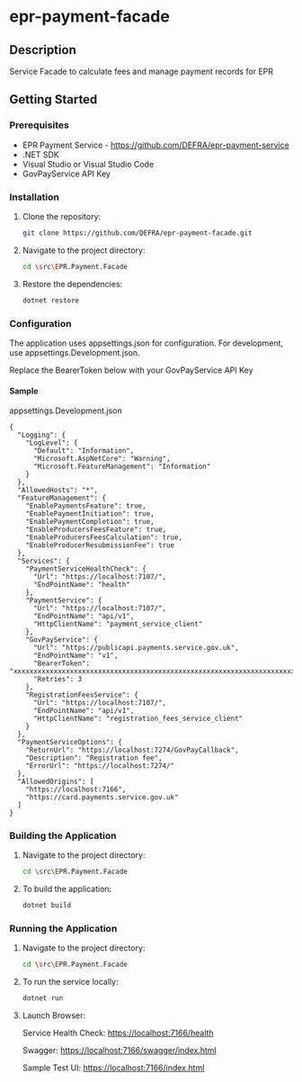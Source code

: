 # epr-payment-facade


## Description
Service Facade to calculate fees and manage payment records for EPR

## Getting Started

### Prerequisites
- EPR Payment Service - https://github.com/DEFRA/epr-payment-service
- .NET SDK
- Visual Studio or Visual Studio Code
- GovPayService API Key

### Installation
1. Clone the repository:
    ```bash
    git clone https://github.com/DEFRA/epr-payment-facade.git
    ```
2. Navigate to the project directory:
    ```bash
    cd \src\EPR.Payment.Facade
    ```
3. Restore the dependencies:
    ```bash
    dotnet restore
    ```

### Configuration
The application uses appsettings.json for configuration. For development, use appsettings.Development.json.

Replace the BearerToken below with your GovPayService API Key

#### Sample 
appsettings.Development.json

```
{
  "Logging": {
    "LogLevel": {
      "Default": "Information",
      "Microsoft.AspNetCore": "Warning",
      "Microsoft.FeatureManagement": "Information"
    }
  },
  "AllowedHosts": "*",
  "FeatureManagement": {
    "EnablePaymentsFeature": true,
    "EnablePaymentInitiation": true,
    "EnablePaymentCompletion": true,
    "EnableProducersFeesFeature": true,
    "EnableProducersFeesCalculation": true,
    "EnableProducerResubmissionFee": true
  },
  "Services": {
    "PaymentServiceHealthCheck": {
      "Url": "https://localhost:7107/",
      "EndPointName": "health"
    },
    "PaymentService": {
      "Url": "https://localhost:7107/",
      "EndPointName": "api/v1",
      "HttpClientName": "payment_service_client"
    },
    "GovPayService": {
      "Url": "https://publicapi.payments.service.gov.uk",
      "EndPointName": "v1",
      "BearerToken": "xxxxxxxxxxxxxxxxxxxxxxxxxxxxxxxxxxxxxxxxxxxxxxxxxxxxxxxxxxxxxxxxxxxxxxxxxxxxxxxxxxxxxxx",
      "Retries": 3
    },
    "RegistrationFeesService": {
      "Url": "https://localhost:7107/",
      "EndPointName": "api/v1",
      "HttpClientName": "registration_fees_service_client"
    }
  },
  "PaymentServiceOptions": {
    "ReturnUrl": "https://localhost:7274/GovPayCallback",
    "Description": "Registration fee",
    "ErrorUrl": "https://localhost:7274/"
  },
  "AllowedOrigins": [
    "https://localhost:7166",
    "https://card.payments.service.gov.uk"
  ]
}
```

### Building the Application
1. Navigate to the project directory:
    ```bash
    cd \src\EPR.Payment.Facade
    ```

2. To build the application:
    ```bash
    dotnet build
    ```

### Running the Application
1. Navigate to the project directory:
    ```bash
    cd \src\EPR.Payment.Facade
    ```
 
2. To run the service locally:
    ```bash
    dotnet run
    ```

3. Launch Browser:

    Service Health Check:
    [https://localhost:7166/health](https://localhost:7166/health)

    Swagger:
    [https://localhost:7166/swagger/index.html](https://localhost:7166/swagger/index.html)
    
    Sample Test UI:
    [https://localhost:7166/index.html](https://localhost:7166/index.html)